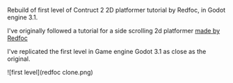 Rebuild of first level of Contruct 2 2D platformer tutorial by Redfoc, in Godot engine 3.1.

I've originally followed a tutorial for a side scrolling 2d platformer <a href="https://redfoc.com/platformer-series-construct-2-tutorial/"> made by Redfoc</a> 

I've replicated the first level in Game engine Godot 3.1 as close as the original. 

![first level](redfoc clone.png)
